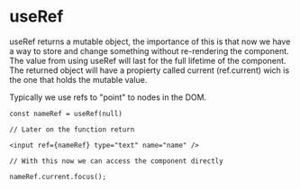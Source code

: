 # useRef

useRef returns a mutable object, the importance of this is that now we have a way to store and change something without re-rendering the component. The value from using useRef will last for the full lifetime of the component. The returned object will have a propierty called current (ref.current) wich is the one that holds the mutable value.

Typically we use refs to "point" to nodes in the DOM.

    const nameRef = useRef(null)

    // Later on the function return

    <input ref={nameRef} type="text" name="name" />

    // With this now we can access the component directly

    nameRef.current.focus();
